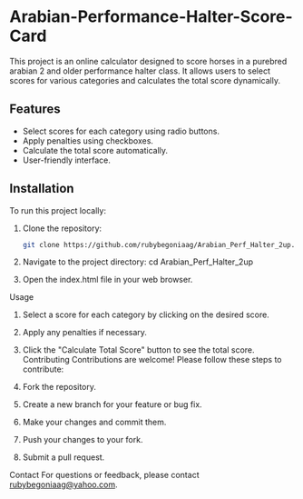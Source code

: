 # Arabian-Performance-Halter-Score-Card
This project is an online calculator designed to score horses in a purebred arabian 2 and older performance halter class. It allows users to select scores for various categories and calculates the total score dynamically.

## Features

- Select scores for each category using radio buttons.
- Apply penalties using checkboxes.
- Calculate the total score automatically.
- User-friendly interface.

## Installation

To run this project locally:

1. Clone the repository:
   ```bash
   git clone https://github.com/rubybegoniaag/Arabian_Perf_Halter_2up.git
2. Navigate to the project directory:
cd Arabian_Perf_Halter_2up

3. Open the index.html file in your web browser.

Usage
1. Select a score for each category by clicking on the desired score.
2. Apply any penalties if necessary.
3. Click the "Calculate Total Score" button to see the total score.
Contributing
Contributions are welcome! Please follow these steps to contribute:

1. Fork the repository.
2. Create a new branch for your feature or bug fix.
3. Make your changes and commit them.
4. Push your changes to your fork.
5. Submit a pull request.

Contact
For questions or feedback, please contact rubybegoniaag@yahoo.com.
